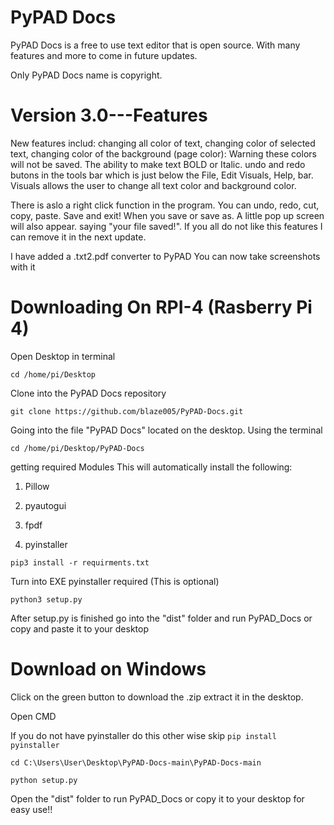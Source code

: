 # PyPAD Docs

PyPAD Docs is a free to use text editor that is open source. With many features and more to come in future updates.

Only PyPAD Docs name is copyright. 

# Version 3.0---Features

New features includ: changing all color of text, changing color of selected text, changing color of the background (page color): Warning these colors will not be saved.  The ability to make text BOLD or Italic. undo and redo butons in the tools bar which is just below the File, Edit Visuals, Help, bar. Visuals  allows the user to change all text color and background color. 

There is aslo a right click function in the program. You can undo, redo, cut, copy, paste. Save and exit! When you save or save as. A little pop up screen will also appear. saying "your file saved!". If you all do not like this features I can remove it in the next update. 



I have added a .txt2.pdf converter to PyPAD
You can now take screenshots with it 


# Downloading On RPI-4 (Rasberry Pi 4)


Open Desktop in terminal
```
cd /home/pi/Desktop
```
Clone into the PyPAD Docs repository
```
git clone https://github.com/blaze005/PyPAD-Docs.git
```
Going into the file "PyPAD Docs" located on the desktop. Using the terminal
```
cd /home/pi/Desktop/PyPAD-Docs
```
getting required Modules
This will automatically install the following:

1. Pillow 

2. pyautogui

3. fpdf

4. pyinstaller
```
pip3 install -r requirments.txt
```

Turn into EXE pyinstaller required (This is optional) 
```
python3 setup.py
```
After setup.py is finished go into the "dist" folder and run PyPAD_Docs or copy and paste it to 
your desktop



# Download on Windows

Click on the green button to download the .zip extract it in the desktop.

Open CMD

If you do not have pyinstaller do this other wise skip ```pip install pyinstaller```

```
cd C:\Users\User\Desktop\PyPAD-Docs-main\PyPAD-Docs-main
```
```
python setup.py
```
Open the "dist" folder to run PyPAD_Docs or copy it to your desktop for easy use!!
